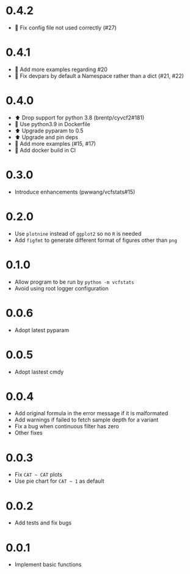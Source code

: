 # 0.4.2

- 🐛 Fix config file not used correctly (#27)

# 0.4.1

- 📝 Add more examples regarding #20
- 🐛 Fix devpars by default a Namespace rather than a dict (#21, #22)

# 0.4.0

- ⬆️ Drop support for python 3.8 (brentp/cyvcf2#181)
- 🚨 Use python3.9 in Dockerfile
- ⬆️️ Upgrade pyparam to 0.5
- ⬆️ Upgrade and pin deps
- 📝 Add more examples (#15, #17)
- 👷 Add docker build in CI

# 0.3.0

- Introduce enhancements (pwwang/vcfstats#15)

# 0.2.0
- Use `plotnine` instead of `ggplot2` so no `R` is needed
- Add `figfmt` to generate different format of figures other than `png`

# 0.1.0
- Allow program to be run by `python -m vcfstats`
- Avoid using root logger configuration

# 0.0.6
- Adopt latest pyparam

# 0.0.5
- Adopt lastest cmdy

# 0.0.4
- Add original formula in the error message if it is malformated
- Add warnings if failed to fetch sample depth for a variant
- Fix a bug when continuous filter has zero
- Other fixes

# 0.0.3
- Fix `CAT ~ CAT` plots
- Use pie chart for `CAT ~ 1` as default

# 0.0.2
- Add tests and fix bugs

# 0.0.1
- Implement basic functions

